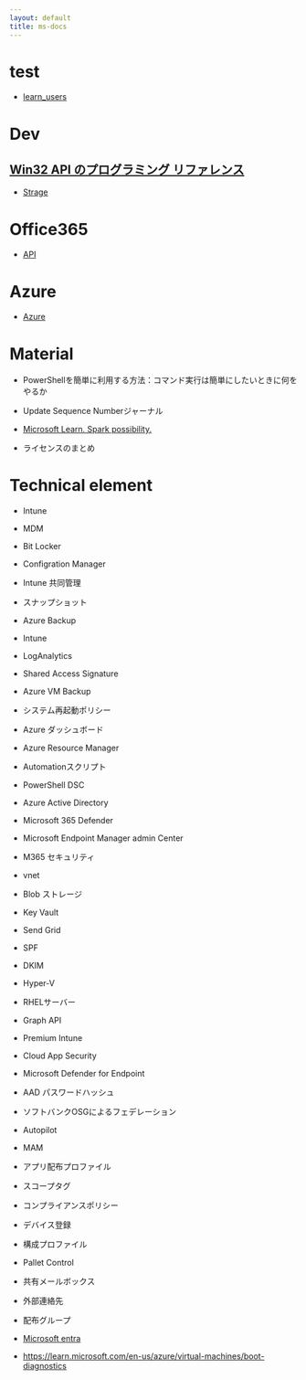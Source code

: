 ```yaml
---
layout: default
title: ms-docs
---
```


# test

* [learn_users](https://learn.microsoft.com/ja-jp/users/nakamurk-3220/transcript)

# Dev

## [Win32 API のプログラミング リファレンス](https://learn.microsoft.com/ja-jp/windows/win32/api/)


* [Strage](https://learn.microsoft.com/ja-jp/windows/win32/api/winioctl/ns-winioctl-usn_journal_data_v0)


# Office365

* [API](https://github.com/MicrosoftDocs/office-365-management-api.ja-JP)

# Azure

* [Azure](https://github.com/MicrosoftDocs/azure-docs.ja-jp)

# Material

* PowerShellを簡単に利用する方法：コマンド実行は簡単にしたいときに何をやるか
* Update Sequence Numberジャーナル

* [Microsoft Learn. Spark possibility.](https://learn.microsoft.com/en-us/?view=exchange-ps)

* ライセンスのまとめ

# Technical element

* Intune
* MDM
* Bit Locker

* Configration Manager
* Intune 共同管理
* スナップショット
* Azure Backup
* Intune
* LogAnalytics
* Shared Access Signature
* Azure VM Backup
* システム再起動ポリシー
* Azure ダッシュボード
* Azure Resource Manager
* Automationスクリプト
* PowerShell DSC
* Azure Active Directory
* Microsoft 365 Defender

* Microsoft Endpoint Manager admin Center
* M365 セキュリティ
* vnet
* Blob ストレージ
* Key Vault

* Send Grid
* SPF
* DKIM
* Hyper-V
* RHELサーバー

* Graph API

* Premium Intune
* Cloud App Security
* Microsoft Defender for Endpoint
* AAD パスワードハッシュ
* ソフトバンクOSGによるフェデレーション
* Autopilot
* MAM
* アプリ配布プロファイル 
* スコープタグ
* コンプライアンスポリシー
* デバイス登録
* 構成プロファイル
* Pallet Control

* 共有メールボックス
* 外部連絡先
* 配布グループ

* [Microsoft entra](https://www.microsoft.com/ja-jp/security/business/microsoft-entra)

* https://learn.microsoft.com/en-us/azure/virtual-machines/boot-diagnostics
